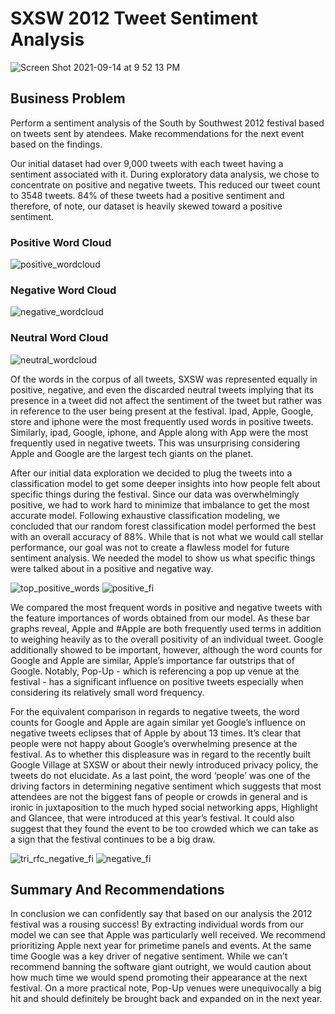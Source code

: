 # SXSW 2012 Tweet Sentiment Analysis

![Screen Shot 2021-09-14 at 9 52 13 PM](https://user-images.githubusercontent.com/32643842/133357488-81ac50ba-5f7f-4922-8361-151382411732.png)

## Business Problem
Perform a sentiment analysis of the South by Southwest 2012 festival based on tweets sent by atendees. Make recommendations for the next event based on the findings.

Our initial dataset had over 9,000 tweets with each tweet having a sentiment associated with it. During exploratory data analysis, we chose to concentrate on positive and negative tweets. This reduced our tweet count to 3548 tweets. 84% of these tweets had a positive sentiment and therefore, of note, our dataset is heavily skewed toward a positive sentiment. 

### Positive Word Cloud
![positive_wordcloud](https://user-images.githubusercontent.com/32643842/133357756-1c74d4a8-097e-4a69-882d-ff5b56b99d51.png)
### Negative Word Cloud
![negative_wordcloud](https://user-images.githubusercontent.com/32643842/133357763-07665439-2880-498c-b7ee-a34917b9435e.png)
### Neutral Word Cloud
![neutral_wordcloud](https://user-images.githubusercontent.com/32643842/133357774-a42c152c-3f31-40c9-8e74-dda192586e8c.png)

Of the words in the corpus of all tweets, SXSW was represented equally in positive, negative, and even the discarded neutral tweets implying that its presence in a tweet did not affect the sentiment of the tweet but rather was in reference to the user being present at the festival. Ipad, Apple, Google, store and iphone were the most frequently used words in positive tweets. Similarly, ipad, Google, iphone, and Apple along with App were the most frequently used in negative tweets. This was unsurprising considering Apple and Google are the largest tech giants on the planet.

After our initial data exploration we decided to plug the tweets into a classification model to get some deeper insights into how people felt about specific things during the festival. Since our data was overwhelmingly positive, we had to work hard to minimize that imbalance to get the most accurate model. Following exhaustive classification modeling, we concluded that our random forest classification model performed the best with an overall accuracy of 88%. While that is not what we would call stellar performance, our goal was not to create a flawless model for future sentiment analysis. We needed the model to show us what specific things were talked about in a positive and negative way.

![top_positive_words](https://user-images.githubusercontent.com/32643842/133358079-a2bd71ec-34b3-40ec-b5da-df66ae62be9e.png)
![positive_fi](https://user-images.githubusercontent.com/32643842/133358043-a809059f-5f5c-44b0-b89f-802f8f903f41.png)

We compared the most frequent words in positive and negative tweets with the feature importances of words obtained from our model. As these bar graphs reveal, Apple and #Apple are both frequently used terms in addition to weighing heavily as to the overall positivity of an individual tweet. Google additionally showed to be important, however, although the word counts for Google and Apple are similar, Apple’s importance far outstrips that of Google. Notably, Pop-Up - which is referencing a pop up venue at the festival - has a significant influence on positive tweets especially when considering its relatively small word frequency.

For the equivalent comparison in regards to negative tweets, the word counts for Google and Apple are again similar yet Google’s influence on negative tweets eclipses that of Apple by about 13 times. It’s clear that people were not happy about Google’s overwhelming presence at the festival. As to whether this displeasure was in regard to the recently built Google Village at SXSW or about their newly introduced privacy policy, the tweets do not elucidate. As a last point, the word ‘people’ was one of the driving factors in determining negative sentiment which suggests that most attendees are not the biggest fans of people or crowds in general and is ironic in juxtaposition to the much hyped social networking apps, Highlight and Glancee, that were introduced at this year’s festival. It could also suggest that they found the event to be too crowded which we can take as a sign that the festival continues to be a big draw.

![tri_rfc_negative_fi](https://user-images.githubusercontent.com/32643842/133358274-638fde87-8da3-4230-a364-42970d661b8e.png)
![negative_fi](https://user-images.githubusercontent.com/32643842/133358287-782f86c9-00d9-4f42-836a-78a759a94a00.png)

## Summary And Recommendations

In conclusion we can confidently say that based on our analysis the 2012 festival was a rousing success! By extracting individual words from our model we can see that Apple was particularly well received. We recommend prioritizing Apple next year for primetime panels and events. At the same time Google was a key driver of negative sentiment. While we can’t recommend banning the software giant outright, we would caution about how much time we would spend promoting their appearance at the next festival. On a more practical note, Pop-Up venues were unequivocally a big hit and should definitely be brought back and expanded on in the next year.
